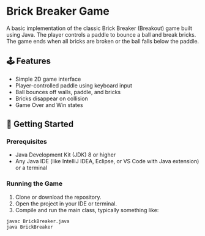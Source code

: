 # Brick Breaker Game 

A basic implementation of the classic Brick Breaker (Breakout) game built using Java. The player controls a paddle to bounce a ball and break bricks. The game ends when all bricks are broken or the ball falls below the paddle.

## 🕹️ Features

- Simple 2D game interface
- Player-controlled paddle using keyboard input
- Ball bounces off walls, paddle, and bricks
- Bricks disappear on collision
- Game Over and Win states

## 🚀 Getting Started

### Prerequisites

- Java Development Kit (JDK) 8 or higher
- Any Java IDE (like IntelliJ IDEA, Eclipse, or VS Code with Java extension) or a terminal

### Running the Game

1. Clone or download the repository.
2. Open the project in your IDE or terminal.
3. Compile and run the main class, typically something like:

```bash
javac BrickBreaker.java
java BrickBreaker
